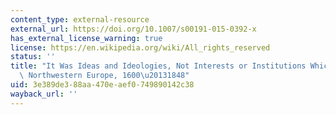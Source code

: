 ```yaml
---
content_type: external-resource
external_url: https://doi.org/10.1007/s00191-015-0392-x
has_external_license_warning: true
license: https://en.wikipedia.org/wiki/All_rights_reserved
status: ''
title: "It Was Ideas and Ideologies, Not Interests or Institutions Which Changed in\
  \ Northwestern Europe, 1600\u20131848"
uid: 3e389de3-88aa-470e-aef0-749890142c38
wayback_url: ''
---
```

